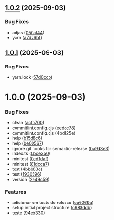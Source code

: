 ## [1.0.2](https://github.com/junction-js/core/compare/v1.0.1...v1.0.2) (2025-09-03)


### Bug Fixes

* adjas ([050af44](https://github.com/junction-js/core/commit/050af44011f3ed873557ddba7a53938d9b2f9aee))
* yarn ([a7d26bf](https://github.com/junction-js/core/commit/a7d26bf16f85e654c7ff3f8fc6c6e219d92bac82))

## [1.0.1](https://github.com/junction-js/core/compare/v1.0.0...v1.0.1) (2025-09-03)


### Bug Fixes

* yarn.lock ([57d0ccb](https://github.com/junction-js/core/commit/57d0ccb614c880dd0ed6f5e597e8291b93016523))

# 1.0.0 (2025-09-03)


### Bug Fixes

* clean ([acfb700](https://github.com/junction-js/core/commit/acfb700a8878d2b8e19374222ad1aff267ab89fb))
* commitlint.config.cjs ([eedcc78](https://github.com/junction-js/core/commit/eedcc780b8e0288d064357786d453f370f7676fc))
* commitlint.config.cjs ([4bd125e](https://github.com/junction-js/core/commit/4bd125e41b2f8249b2361d2d8190ef0bf2e7981a))
* help ([b15d8c6](https://github.com/junction-js/core/commit/b15d8c67c8337640954122be0ca6413af9c9bb6b))
* help ([be00567](https://github.com/junction-js/core/commit/be00567f6a303f4362bcb616e20a749b18c06cf2))
* ignore git hooks for semantic-release ([ba9d3e3](https://github.com/junction-js/core/commit/ba9d3e3ab55d09f72451b1e054f3a5223004e0d6))
* index.ts ([0bce350](https://github.com/junction-js/core/commit/0bce350d1bc1482b0c2c345db97d290314de8047))
* minitest ([0cd1daf](https://github.com/junction-js/core/commit/0cd1dafeaae4c8648164bcc229b81b025c3a4191))
* minitest ([81dcca7](https://github.com/junction-js/core/commit/81dcca7647c08ab51e954a7b8cc80eec9d2177e3))
* test ([4bbb83e](https://github.com/junction-js/core/commit/4bbb83e22b2890916da16271f4d397284066ac4b))
* test ([1930596](https://github.com/junction-js/core/commit/193059648fa8d27f69f00405c7c9e0161f290157))
* version ([2e49c59](https://github.com/junction-js/core/commit/2e49c59b3afb9fc82a73389cf5284b2857cc11b9))


### Features

* adicionar um teste de release ([ce6069a](https://github.com/junction-js/core/commit/ce6069a44a6b5ec9f2e4821665e1251f68786f6a))
* setup initial project structure ([c988ddb](https://github.com/junction-js/core/commit/c988ddb75c0c758ec0ebd54f18b3635c6039f668))
* teste ([94eb330](https://github.com/junction-js/core/commit/94eb330fcbc64992babec05000a6e0dc6fe301e7))

